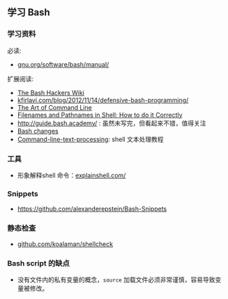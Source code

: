 ## 学习 Bash

### 学习资料

必读:

- [gnu.org/software/bash/manual/](https://www.gnu.org/software/bash/manual/)

扩展阅读:

- [The Bash Hackers Wiki](http://wiki.bash-hackers.org/)
- [kfirlavi.com/blog/2012/11/14/defensive-bash-programming/](http://www.kfirlavi.com/blog/2012/11/14/defensive-bash-programming/)
- [The Art of Command Line](https://github.com/jlevy/the-art-of-command-line)
- [Filenames and Pathnames in Shell: How to do it Correctly](https://www.dwheeler.com/essays/filenames-in-shell.html)
- http://guide.bash.academy/ : 虽然未写完，但看起来不错，值得关注
- [Bash changes](http://wiki.bash-hackers.org/scripting/bashchanges)
- [Command-line-text-processing](https://github.com/learnbyexample/Command-line-text-processing): shell 文本处理教程

### 工具

- 形象解释shell 命令：[explainshell.com/](https://explainshell.com/)

### Snippets

- https://github.com/alexanderepstein/Bash-Snippets

### 静态检查

- [github.com/koalaman/shellcheck](https://github.com/koalaman/shellcheck)

### Bash script 的缺点

- 没有文件内的私有变量的概念，`source` 加载文件必须非常谨慎，容易导致变量被修改。
